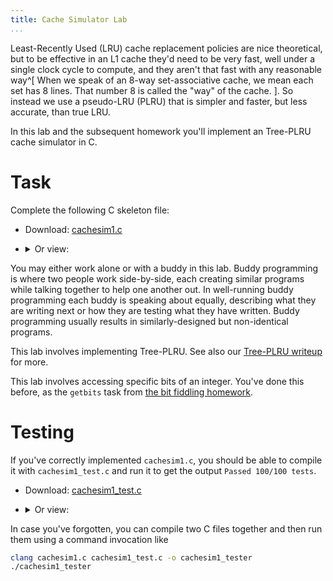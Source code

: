 ```yaml
---
title: Cache Simulator Lab
...
```


Least-Recently Used (LRU) cache replacement policies are nice theoretical, but to be effective in an L1 cache they'd need to be very fast, well under a single clock cycle to compute, and they aren't that fast with any reasonable way^[
    When we speak of an 8-way set-associative cache, we mean each set has 8 lines.
    That number 8 is called the "way" of the cache.
].
So instead we use a pseudo-LRU (PLRU) that is simpler and faster, but less accurate, than true LRU.

In this lab and the subsequent homework you'll implement an Tree-PLRU cache simulator in C.

# Task

Complete the following C skeleton file:

- Download: [cachesim1.c](files/cachesim1.c)
- <details><summary>Or view:</summary>

    ````c
    typedef unsigned char u8;
    typedef unsigned long long u64;

    /// These will be defined in a different file
    extern u8 block_bits, way_bits, sets_bits, address_bits;

    /// Called once after each change to the defining extern values above.
    /// we won't test it, but you can use it to set globals like `tag_bits` if you wish.
    void global_init() {
        // optionally, add code here
    }

    /// update Tree-PLRU tracking bits based on an access of the given line
    int newLRU(int oldLRU, int index) {
        return 0; // fix me
    }

    /// Given Tree-PLRU tracking bits, return index of least-recently-used line
    int idxFromLRU(int lru) {
        return 0; // fix me
    }

    /// Given an address, return the block offset from it
    int get_offset(u64 address) {
        return 0; // fix me
    }
    /// Given an address, return the set index from it
    int get_index(u64 address) {
        return 0; // fix me
    }
    /// Given an address, return the tag from it
    u64 get_tag(u64 address) {
        return 0; // fix me
    }
    ````
    
    </details>

You may either work alone or with a buddy in this lab.
Buddy programming is where two people work side-by-side,
each creating similar programs while talking together to help one another out.
In well-running buddy programming each buddy is speaking about equally,
describing what they are writing next or how they are testing what they have written.
Buddy programming usually results in similarly-designed but non-identical programs.

This lab involves implementing Tree-PLRU. See also our [Tree-PLRU writeup](tree-plru.html) for more.

This lab involves accessing specific bits of an integer.
You've done this before, as the `getbits` task from [the bit fiddling homework](bitfiddle.html).


# Testing

If you've correctly implemented `cachesim1.c`, you should be able to compile it with `cachesim1_test.c` and run it to get the output `Passed 100/100 tests`.

- Download: [cachesim1_test.c](files/cachesim1_test.c)
- <details><summary>Or view:</summary>

    ```c
    #include <stdio.h>
    #include <stdarg.h>

    typedef unsigned char u8;
    typedef unsigned long long u64;

    // forward declaration of functions defined in cachesim1.c
    void global_init();
    int newLRU(int oldLRU, int index);
    int idxFromLRU(int lru);
    int get_offset(u64 address);
    int get_index(u64 address);
    u64 get_tag(u64 address);

    /// the global variables we use to control cachesim1.c
    u8 block_bits, way_bits, sets_bits, address_bits;

    /// a wrapper function for displaying only one error message of a given type
    int errmsg(int idx, const char *msg, ...) {
        static u64 mask = 0;
        if (mask & (1<<idx)) return 0; // already reported one of these errors
        mask |= (1<<idx);
        
        va_list myargs;
        va_start(myargs, msg);
        int ret = vprintf(msg, myargs);
        va_end(myargs);
        return ret;
    }

    /// a compact, if confusing, testing wrapper
    typedef struct {
        u8 bb, wb, sb, ab;
        u64 addr; int off, idx; u64 tag;
        int lru1, idx1, idx2, lru2;
    } tcase;

    /// ditto
    int runTest(tcase *test) {
        block_bits = test->bb;
        sets_bits = test->sb;
        way_bits = test->wb;
        address_bits = test->ab;
        int correct = 0;

        // check the globals
        global_init();
        
        // check parts of address
        if (get_offset(test->addr) == test->off) correct += 1;
        else errmsg(0, "Block Offset wrong (e.g. for 0x%llx it should be 0x%x not 0x%x)\n", test->addr, test->off, get_offset(test->addr));
        if (get_index(test->addr) == test->idx) correct += 1;
        else errmsg(1, "Set Index wrong (e.g. for 0x%llx it should be 0x%x not 0x%x)\n", test->addr, test->idx, get_index(test->addr));
        if (get_tag(test->addr) == test->tag) correct += 1;
        else errmsg(2, "Tag wrong (e.g. for 0x%llx it should be 0x%llx not 0x%llx)\n", test->addr, test->tag, get_tag(test->addr));
        
        // check LRU processing
        if (idxFromLRU(test->lru1) == test->idx1) correct += 1;
        else errmsg(3, "Wrong psuedo-LRU line number (e.g. for 0x%x it should be 0x%x not 0x%x)\n", test->lru1, test->idx1, idxFromLRU(test->lru1));
        if (newLRU(test->lru1, test->idx2) == test->lru2) correct += 1;
        else errmsg(4, "Wrong update to LRU (e.g. accessing line 0x%x with PLRU 0x%x should make PRLU 0x%x not 0x%x)\n", test->idx2, test->lru1, test->lru2, newLRU(test->lru1, test->idx2));
        
        return correct;
    }

    /// example test cases with 30ish freebies
    tcase tests[] = {
        {6,3,8,48, 0x0,0x0,0x0,0x0, 0,0,7,0},
        {6,3,8,48, 0xFFFFFFFFFFFFFFFF,0x3F,0xFF,0x3FFFFFFFF, 0,0,0,0xB},
        {8,3,6,48, 0x0123456789ABCDEF,0xEF,0xD,0x1159e26af, 0xB,4,0,0xB},
        {6,3,6,48, 0x0123456789ABCDEF,0x2F,0x37,0x456789abc, 0xB,4,1,0x3},
        {6,3,6,64, 0x0123456789ABCDEF,0x2F,0x37,0x123456789abc, 0x0,0,7,0x0},
        {0,3,0,48, 0x0123456789ABCDEF,0x0,0x0,0x456789abcdef, 0x0,0,6,0x40},
        {8,3,0,32, 0x0123456789ABCDEF,0xef,0x0,0x89abcd, 0x40,0,5,0x44},
        {8,3,20,48, 0x1abe1edadebac1e,0x1e,0xdebac,0xe1eda, 0x44,0,4,0x64},
        {1,3,12,30, 0x15bd5be1d,0x1,0xf0e,0xdead, 0x64,0,3,0x65},
        {0,3,0,64, 0,0,0,0, 0x65,7,2,0x75},
        {0,3,0,64, 0,0,0,0, 0x75,7,1,0x77},
        {0,3,0,64, 0,0,0,0, 0x77,7,0,0x7F},
        {0,2,0,64, 0,0,0,0, 0x7,3,1,0x5},
        {0,2,0,64, 0,0,0,0, 0x6,1,1,0x5},
        {0,2,0,64, 0,0,0,0, 0x5,3,1,0x5},
        {0,2,0,64, 0,0,0,0, 0x4,0,1,0x5},
        {0,2,0,64, 0,0,0,0, 0x3,2,1,0x1},
        {0,2,0,64, 0,0,0,0, 0x2,1,1,0x1},
        {0,2,0,64, 0,0,0,0, 0x1,2,1,0x1},
        {0,2,0,64, 0,0,0,0, 0x0,0,1,0x1},
    };

    /// testing harness wrapper
    int main(int argc, char *argv[]) {
        int correct = 0;
        int outof = 0;
        for(int i=0; i<sizeof(tests)/sizeof(tcase); i+=1) {
            outof += 5;
            correct += runTest(&tests[i]);
        }
        printf("Passed %d / %d tests\n", correct, outof);
    }
    ```
    
    </details>

In case you've forgotten, you can compile two C files together and then run them using a command invocation like

```bash
clang cachesim1.c cachesim1_test.c -o cachesim1_tester
./cachesim1_tester
```
